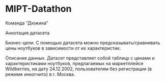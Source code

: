 # MIPT-Datathon

Команда “Дюжина”

Аннотация датасета

Бизнес-цели.
С помощью датасета можно предсказывать/сравнивать цены ноутбуков в зависимости от их характеристик.


Описание данных.
Датасет представляет собой таблицу с ценами и характеристиками ноутбуков, предлагаемых на маркетплейсе Wildberries, на дату 24.12.2002, пользователям без регистрации (в режиме инкогнито) в г. Москва.
